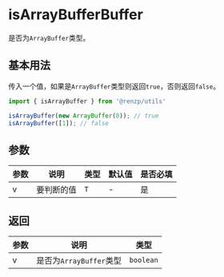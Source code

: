 # isArrayBufferBuffer

是否为`ArrayBuffer`类型。

## 基本用法

传入一个值，如果是`ArrayBuffer`类型则返回`true`，否则返回`false`。

```ts
import { isArrayBuffer } from '@renzp/utils'

isArrayBuffer(new ArrayBuffer(0)); // true
isArrayBuffer([1]); // false
```

## 参数

| 参数 | 说明       | 类型 | 默认值 | 是否必填 |
| ---- | ---------- | ---- | ------ | -------- |
| v    | 要判断的值 | `T`  | -      | 是       |

## 返回

| 参数 | 说明                    | 类型      |
| ---- | ----------------------- | --------- |
| v    | 是否为`ArrayBuffer`类型 | `boolean` |
